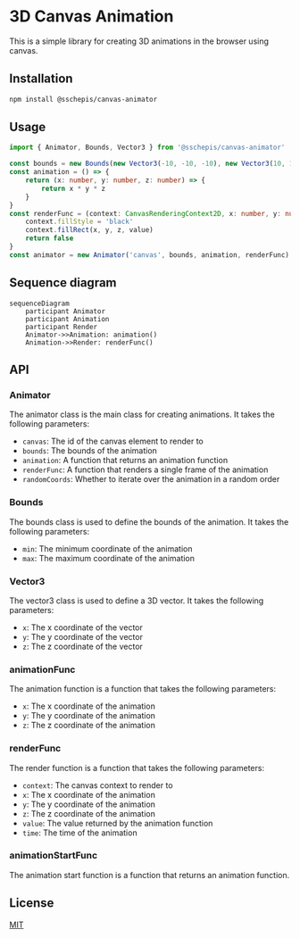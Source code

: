 
# 3D Canvas Animation

This is a simple library for creating 3D animations in the browser using canvas.

## Installation

```bash
npm install @sschepis/canvas-animator
```

## Usage

```typescript
import { Animator, Bounds, Vector3 } from '@sschepis/canvas-animator'

const bounds = new Bounds(new Vector3(-10, -10, -10), new Vector3(10, 10, 10))
const animation = () => {
    return (x: number, y: number, z: number) => {
        return x * y * z
    }
}
const renderFunc = (context: CanvasRenderingContext2D, x: number, y: number, z: number, value: number, time: number) => {
    context.fillStyle = 'black'
    context.fillRect(x, y, z, value)
    return false
}
const animator = new Animator('canvas', bounds, animation, renderFunc)
```
## Sequence diagram

```mermaid
sequenceDiagram
    participant Animator
    participant Animation
    participant Render
    Animator->>Animation: animation()
    Animation->>Render: renderFunc()
```

## API

### Animator

The animator class is the main class for creating animations. It takes the following parameters:

- `canvas`: The id of the canvas element to render to
- `bounds`: The bounds of the animation
- `animation`: A function that returns an animation function
- `renderFunc`: A function that renders a single frame of the animation
- `randomCoords`: Whether to iterate over the animation in a random order

### Bounds

The bounds class is used to define the bounds of the animation. It takes the following parameters:

- `min`: The minimum coordinate of the animation
- `max`: The maximum coordinate of the animation

### Vector3

The vector3 class is used to define a 3D vector. It takes the following parameters:

- `x`: The x coordinate of the vector
- `y`: The y coordinate of the vector
- `z`: The z coordinate of the vector

### animationFunc

The animation function is a function that takes the following parameters:

- `x`: The x coordinate of the animation
- `y`: The y coordinate of the animation
- `z`: The z coordinate of the animation

### renderFunc

The render function is a function that takes the following parameters:

- `context`: The canvas context to render to
- `x`: The x coordinate of the animation
- `y`: The y coordinate of the animation
- `z`: The z coordinate of the animation
- `value`: The value returned by the animation function
- `time`: The time of the animation

### animationStartFunc

The animation start function is a function that returns an animation function.

## License

[MIT](https://choosealicense.com/licenses/mit/)